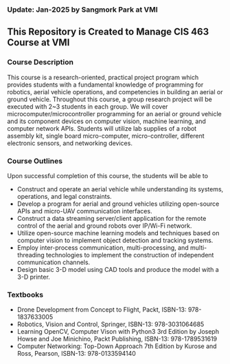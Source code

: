 <h3>Update: Jan-2025 by Sangmork Park at VMI</h3>
<h2>This Repository is Created to Manage CIS 463 Course at VMI</h2>

<h3>Course Description</h3>
<p>This course is a research-oriented, practical project program which provides students with a fundamental knowledge of programming for robotics, aerial vehicle operations, and competencies in building an aerial or ground vehicle. Throughout this course, a group research project will be executed with 2~3 students in each group.  We will cover microcomputer/microcontroller programming for an aerial or ground vehicle and its component devices on computer vision, machine learning, and computer network APIs. Students will utilize lab supplies of a robot assembly kit, single board micro-computer, micro-controller, different electronic sensors, and networking devices.</p>

<h3>Course Outlines</h3>
<p>Upon successful completion of this course, the students will be able to</p>
<ul>
<li>Construct and operate an aerial vehicle while understanding its systems, operations, and legal constraints.</li>
<li>Develop a program for aerial and ground vehicles utilizing open-source APIs and micro-UAV communication interfaces.</li>
<li>Construct a data streaming server/client application for the remote control of the aerial and ground robots over IP/Wi-Fi network.</li>
<li>Utilize open-source machine learning models and techniques based on computer vision to implement object detection and tracking systems.</li>
<li>Employ inter-process communication, multi-processing, and multi-threading technologies to implement the construction of independent communication channels.</li>
<li>Design basic 3-D model using CAD tools and produce the model with a 3-D printer.</li>
</ul>

<h3>Textbooks</h3>
<ul>
<li>Drone Development from Concept to Flight, Packt, ISBN-13: 978-1837633005</li>
<li>Robotics, Vision and Control, Springer, ISBN-13: 978-3031064685</li>
<li>Learning OpenCV, Computer Vison with Python3 3rd Edition by Joseph Howse and Joe Minichino, Packt Publishing, ISBN-13: 978-1789531619</li>
<li>Computer Networking: Top-Down Approach 7th Edition by Kurose and Ross, Pearson, ISBN-13: 978-0133594140</li>
</ul>